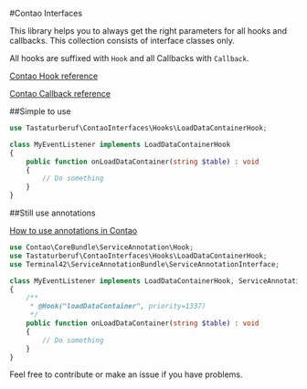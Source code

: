 #Contao Interfaces

This library helps you to always get the right parameters for all hooks and callbacks. This collection consists of interface classes only.

All hooks are suffixed with `Hook` and all Callbacks with `Callback`.

[Contao Hook reference](https://docs.contao.org/dev/reference/hooks/)

[Contao Callback reference](https://docs.contao.org/dev/reference/dca/callbacks/)

##Simple to use
```php
use Tastaturberuf\ContaoInterfaces\Hooks\LoadDataContainerHook;

class MyEventListener implements LoadDataContainerHook
{
    public function onLoadDataContainer(string $table) : void
    {        
        // Do something
    }
}
```

##Still use annotations

[How to use annotations in Contao](https://docs.contao.org/dev/framework/hooks/#using-annotations)

```php
use Contao\CoreBundle\ServiceAnnotation\Hook;
use Tastaturberuf\ContaoInterfaces\Hooks\LoadDataContainerHook;
use Terminal42\ServiceAnnotationBundle\ServiceAnnotationInterface;

class MyEventListener implements LoadDataContainerHook, ServiceAnnotationInterface
{
    /**
     * @Hook("loadDataContainer", priority=1337)
     */
    public function onLoadDataContainer(string $table) : void
    {        
        // Do something
    }
}
```

Feel free to contribute or make an issue if you have problems.